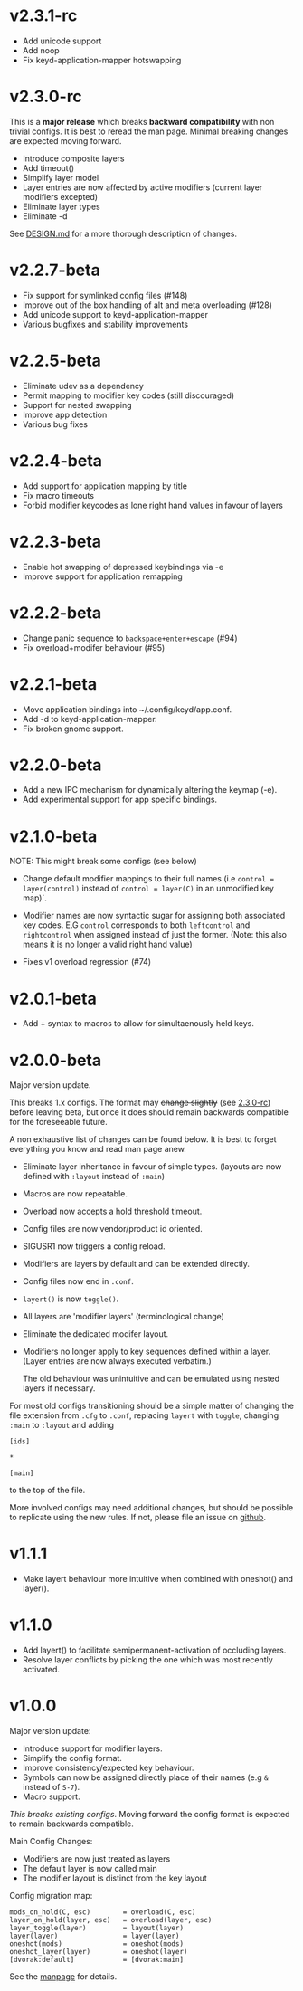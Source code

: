# v2.3.1-rc

 - Add unicode support
 - Add noop
 - Fix keyd-application-mapper hotswapping

# v2.3.0-rc

This is a **major release** which breaks **backward compatibility** with
non trivial configs. It is best to reread the man page. Minimal
breaking changes are expected moving forward.

 - Introduce composite layers
 - Add timeout()
 - Simplify layer model
 - Layer entries are now affected by active modifiers (current layer modifiers excepted)
 - Eliminate layer types
 - Eliminate -d

See [DESIGN.md](DESIGN.md) for a more thorough description of changes.

# v2.2.7-beta

 - Fix support for symlinked config files (#148)
 - Improve out of the box handling of alt and meta overloading (#128)
 - Add unicode support to keyd-application-mapper
 - Various bugfixes and stability improvements

# v2.2.5-beta

 - Eliminate udev as a dependency
 - Permit mapping to modifier key codes (still discouraged)
 - Support for nested swapping
 - Improve app detection
 - Various bug fixes

# v2.2.4-beta

  - Add support for application mapping by title
  - Fix macro timeouts
  - Forbid modifier keycodes as lone right hand values in favour of layers

# v2.2.3-beta

 - Enable hot swapping of depressed keybindings via -e
 - Improve support for application remapping

# v2.2.2-beta

 - Change panic sequence to `backspace+enter+escape` (#94)
 - Fix overload+modifer behaviour (#95)

# v2.2.1-beta

 - Move application bindings into ~/.config/keyd/app.conf.
 - Add -d to keyd-application-mapper.
 - Fix broken gnome support.

# v2.2.0-beta

 - Add a new IPC mechanism for dynamically altering the keymap (-e).
 - Add experimental support for app specific bindings.

# v2.1.0-beta

 NOTE: This might break some configs (see below)

 - Change default modifier mappings to their full names (i.e `control =
   layer(control)` instead of `control = layer(C)` in an unmodified key map)`.

 - Modifier names are now syntactic sugar for assigning both associated key
   codes.  E.G `control` corresponds to both `leftcontrol` and `rightcontrol`
   when assigned instead of just the former.  (Note: this also means it is no
   longer a valid right hand value)

 - Fixes v1 overload regression (#74)

# v2.0.1-beta

 - Add + syntax to macros to allow for simultaenously held keys.

# v2.0.0-beta

Major version update.

This breaks 1.x configs. The format may ~~change slightly~~ (see [2.3.0-rc](#v230-rc)) before leaving beta,
but once it does should remain backwards compatible for the foreseeable future.

A non exhaustive list of changes can be found below. It is best to forget
everything you know and read man page anew.

 - Eliminate layer inheritance in favour of simple types.
 (layouts are now defined with `:layout` instead of `:main`)
 - Macros are now repeatable.
 - Overload now accepts a hold threshold timeout.
 - Config files are now vendor/product id oriented.
 - SIGUSR1 now triggers a config reload.
 - Modifiers are layers by default and can be extended directly.
 - Config files now end in `.conf`.
 - `layert()` is now `toggle()`.
 - All layers are 'modifier layers' (terminological change)
 - Eliminate the dedicated modifer layout.
 - Modifiers no longer apply to key sequences defined within a layer.
   (Layer entries are now always executed verbatim.)

   The old behaviour was unintuitive and can be emulated using nested
   layers if necessary.

For most old configs transitioning should be a simple matter of changing
the file extension from `.cfg` to `.conf`, replacing `layert` with
`toggle`, changing `:main` to `:layout` and adding

```
[ids]

*

[main]
```

to the top of the file.

More involved configs may need additional changes, but should be possible
to replicate using the new rules. If not, please file an issue on
[github](https://github.com/rvaiya/keyd/issues).

# v1.1.1

- Make layert behaviour more intuitive when combined with oneshot() and layer().

# v1.1.0

- Add layert() to facilitate semipermanent-activation of occluding layers.
- Resolve layer conflicts by picking the one which was most recently activated.

# v1.0.0

Major version update:

- Introduce support for modifier layers.
- Simplify the config format.
- Improve consistency/expected key behaviour.
- Symbols can now be assigned directly place of their names (e.g `&` instead of `S-7`).
- Macro support.

*This breaks existing configs*. Moving forward the config format is expected to
remain backwards compatible.

Main Config Changes:

- Modifiers are now just treated as layers
- The default layer is now called main
- The modifier layout is distinct from the key layout

Config migration map:

```
mods_on_hold(C, esc)        = overload(C, esc)
layer_on_hold(layer, esc)   = overload(layer, esc)
layer_toggle(layer)         = layout(layer)
layer(layer)                = layer(layer)
oneshot(mods)               = oneshot(mods)
oneshot_layer(layer)        = oneshot(layer)
[dvorak:default]            = [dvorak:main]
```

See the [manpage](man.md) for details.
